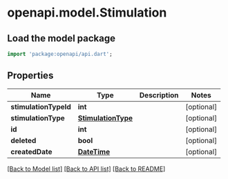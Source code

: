 # openapi.model.Stimulation

## Load the model package
```dart
import 'package:openapi/api.dart';
```

## Properties
Name | Type | Description | Notes
------------ | ------------- | ------------- | -------------
**stimulationTypeId** | **int** |  | [optional] 
**stimulationType** | [**StimulationType**](StimulationType.md) |  | [optional] 
**id** | **int** |  | [optional] 
**deleted** | **bool** |  | [optional] 
**createdDate** | [**DateTime**](DateTime.md) |  | [optional] 

[[Back to Model list]](../README.md#documentation-for-models) [[Back to API list]](../README.md#documentation-for-api-endpoints) [[Back to README]](../README.md)


